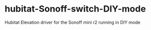 # hubitat-Sonoff-switch-DIY-mode
Hubitat Elevation driver for the Sonoff mini r2 running in DIY mode
